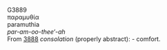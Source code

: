 <body>
  <p>G3889<br>  παραμυθία  <br> paramuthia  <br><i>par-am-oo-thee‘-ah </i><br>From <a href="g3888.htm">3888</a>  <i>consolation</i> (properly abstract): - comfort.<br></p>
 </body>